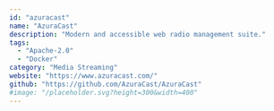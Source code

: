 ```yaml
---
id: "azuracast"
name: "AzuraCast"
description: "Modern and accessible web radio management suite."
tags:
  - "Apache-2.0"
  - "Docker"
category: "Media Streaming"
website: "https://www.azuracast.com/"
github: "https://github.com/AzuraCast/AzuraCast"
#image: "/placeholder.svg?height=300&width=400"
---
```


